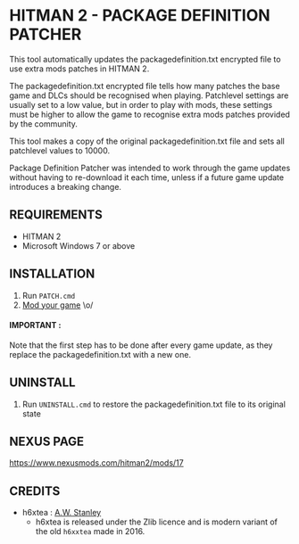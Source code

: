 # HITMAN 2 - PACKAGE DEFINITION PATCHER

This tool automatically updates the packagedefinition.txt encrypted file to use extra mods patches in HITMAN 2.

The packagedefinition.txt encrypted file tells how many patches the base game and DLCs should be recognised 
when playing. Patchlevel settings are usually set to a low value, but in order to play with mods, these 
settings must be higher to allow the game to recognise extra mods patches provided by the community.

This tool makes a copy of the original packagedefinition.txt file and sets all patchlevel values to 10000.

Package Definition Patcher was intended to work through the game updates without having to re-download 
it each time, unless if a future game update introduces a breaking change.

## REQUIREMENTS 

- HITMAN 2
- Microsoft Windows 7 or above

## INSTALLATION

1. Run `PATCH.cmd`
2. [Mod your game](https://www.nexusmods.com/hitman2) \o/

#### IMPORTANT : 

Note that the first step has to be done after every game update, as they replace the packagedefinition.txt with a new one.

## UNINSTALL

1. Run `UNINSTALL.cmd` to restore the packagedefinition.txt file to its original state

## NEXUS PAGE

https://www.nexusmods.com/hitman2/mods/17

## CREDITS

* h6xtea : [A.W. Stanley](https://github.com/awstanley/hitman.rs)
    - h6xtea is released under the Zlib licence and is modern variant of the old `h6xxtea` made in 2016.